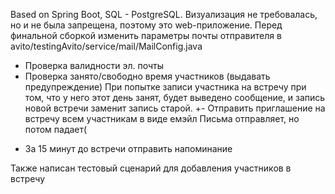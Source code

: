 Based on Spring Boot, SQL - PostgreSQL.
Визуализация не требовалась, но и не была запрещена, поэтому это web-приложение.
Перед финальной сборкой изменить параметры почты отправителя в avito/testingAvito/service/mail/MailConfig.java

+ Проверка валидности эл. почты
+ Проверка занято/свободно время участников (выдавать предупреждение)
    При попытке записи участника на встречу при том, что у него этот день занят, будет выведено сообщение,
     и запись новой встречи заменит запись старой.
+- Отправить приглашение на встречу всем участникам в виде емэйл
    Письма отправляет, но потом падает(
- За 15 минут до встречи отправить напоминание

Также написан тестовый сценарий для добавления участников в встречу
